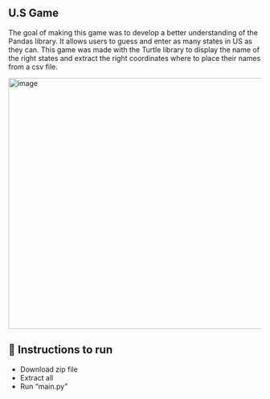 ## U.S Game
The goal of making this game was to develop a better understanding of the Pandas library. It allows users to guess and enter as many states in US as they can. This game was made with the Turtle library to display the name of the right states and extract the right coordinates where to place their names from a csv file.

 <img width="600" height="500" alt="image" src="https://github.com/user-attachments/assets/99f9c4f9-dffb-4238-9601-c33a4275c074" />


## 🚀 Instructions to run 
-	Download zip file
-	Extract all 
-	Run “main.py”
